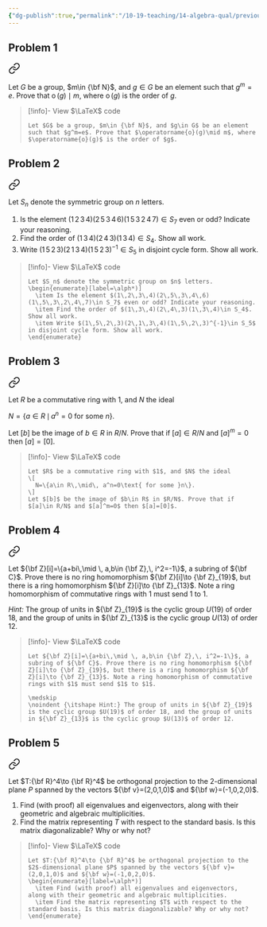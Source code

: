 ```yaml
---
{"dg-publish":true,"permalink":"/10-19-teaching/14-algebra-qual/previous-exams/algebra-qual-2024-06/","updated":"2025-03-17T08:59:29-07:00"}
---
```


## Problem 1


<div class="transclusion internal-embed is-loaded"><a class="markdown-embed-link" href="/10-19-teaching/14-algebra-qual/problem-bank/pool-problems/group-theory/property-of-the-order-of-an-element/" aria-label="Open link"><svg xmlns="http://www.w3.org/2000/svg" width="24" height="24" viewBox="0 0 24 24" fill="none" stroke="currentColor" stroke-width="2" stroke-linecap="round" stroke-linejoin="round" class="svg-icon lucide-link"><path d="M10 13a5 5 0 0 0 7.54.54l3-3a5 5 0 0 0-7.07-7.07l-1.72 1.71"></path><path d="M14 11a5 5 0 0 0-7.54-.54l-3 3a5 5 0 0 0 7.07 7.07l1.71-1.71"></path></svg></a><div class="markdown-embed">




Let $G$ be a group, $m\in {\bf N}$, and $g\in G$ be an element such that $g^m=e$. Prove that $\operatorname{o}(g)\mid m$, where $\operatorname{o}(g)$ is the order of $g$.

> [!info]- View $\LaTeX$ code
> ```
> Let $G$ be a group, $m\in {\bf N}$, and $g\in G$ be an element such that $g^m=e$. Prove that $\operatorname{o}(g)\mid m$, where $\operatorname{o}(g)$ is the order of $g$.
> ```

</div></div>


## Problem 2


<div class="transclusion internal-embed is-loaded"><a class="markdown-embed-link" href="/10-19-teaching/14-algebra-qual/problem-bank/template-problems/group-theory/computations-in-symmetric-groups/" aria-label="Open link"><svg xmlns="http://www.w3.org/2000/svg" width="24" height="24" viewBox="0 0 24 24" fill="none" stroke="currentColor" stroke-width="2" stroke-linecap="round" stroke-linejoin="round" class="svg-icon lucide-link"><path d="M10 13a5 5 0 0 0 7.54.54l3-3a5 5 0 0 0-7.07-7.07l-1.72 1.71"></path><path d="M14 11a5 5 0 0 0-7.54-.54l-3 3a5 5 0 0 0 7.07 7.07l1.71-1.71"></path></svg></a><div class="markdown-embed">




Let $S_n$ denote the symmetric group on $n$ letters.
1. Is the element $(1\,2\,3\,4)(2\,5\,3\,4\,6)(1\,5\,3\,2\,4\,7)\in S_7$ even or odd? Indicate your reasoning.
2. Find the order of $(1\,3\,4)(2\,4\,3)(1\,3\,4)\in S_4$. Show all work.
3. Write $(1\,5\,2\,3)(2\,1\,3\,4)(1\,5\,2\,3)^{-1}\in S_5$ in disjoint cycle form. Show all work.

> [!info]- View $\LaTeX$ code
> ```
> Let $S_n$ denote the symmetric group on $n$ letters.
> \begin{enumerate}[label=\alph*)]
> 	\item Is the element $(1\,2\,3\,4)(2\,5\,3\,4\,6)(1\,5\,3\,2\,4\,7)\in S_7$ even or odd? Indicate your reasoning.
> 	\item Find the order of $(1\,3\,4)(2\,4\,3)(1\,3\,4)\in S_4$. Show all work.
> 	\item Write $(1\,5\,2\,3)(2\,1\,3\,4)(1\,5\,2\,3)^{-1}\in S_5$ in disjoint cycle form. Show all work.
> \end{enumerate}
> ```

</div></div>

## Problem 3


<div class="transclusion internal-embed is-loaded"><a class="markdown-embed-link" href="/10-19-teaching/14-algebra-qual/problem-bank/pool-problems/ring-theory/quotienting-out-nilpotent-elements/" aria-label="Open link"><svg xmlns="http://www.w3.org/2000/svg" width="24" height="24" viewBox="0 0 24 24" fill="none" stroke="currentColor" stroke-width="2" stroke-linecap="round" stroke-linejoin="round" class="svg-icon lucide-link"><path d="M10 13a5 5 0 0 0 7.54.54l3-3a5 5 0 0 0-7.07-7.07l-1.72 1.71"></path><path d="M14 11a5 5 0 0 0-7.54-.54l-3 3a5 5 0 0 0 7.07 7.07l1.71-1.71"></path></svg></a><div class="markdown-embed">




Let $R$ be a commutative ring with $1$, and $N$ the ideal

$N=\{a\in R\,\mid\, a^n=0\text{ for some }n\}.$

Let $[b]$ be the image of $b\in R$ in $R/N$. Prove that if $[a]\in R/N$ and $[a]^m=0$ then $[a]=[0]$.

> [!info]- View $\LaTeX$ code
> ```
> Let $R$ be a commutative ring with $1$, and $N$ the ideal
> \[
>	N=\{a\in R\,\mid\, a^n=0\text{ for some }n\}.
> \]
> Let $[b]$ be the image of $b\in R$ in $R/N$. Prove that if $[a]\in R/N$ and $[a]^m=0$ then $[a]=[0]$.
> ```

</div></div>


## Problem 4


<div class="transclusion internal-embed is-loaded"><a class="markdown-embed-link" href="/10-19-teaching/14-algebra-qual/problem-bank/template-problems/ring-theory/existence-of-certain-ring-morphisms/" aria-label="Open link"><svg xmlns="http://www.w3.org/2000/svg" width="24" height="24" viewBox="0 0 24 24" fill="none" stroke="currentColor" stroke-width="2" stroke-linecap="round" stroke-linejoin="round" class="svg-icon lucide-link"><path d="M10 13a5 5 0 0 0 7.54.54l3-3a5 5 0 0 0-7.07-7.07l-1.72 1.71"></path><path d="M14 11a5 5 0 0 0-7.54-.54l-3 3a5 5 0 0 0 7.07 7.07l1.71-1.71"></path></svg></a><div class="markdown-embed">




Let ${\bf Z}[i]=\{a+bi\,\mid \, a,b\in {\bf Z},\, i^2=-1\}$, a subring of ${\bf C}$. Prove there is no ring homomorphism ${\bf Z}[i]\to {\bf Z}_{19}$, but there is a ring homomorphism ${\bf Z}[i]\to {\bf Z}_{13}$. Note a ring homomorphism of commutative rings with $1$ must send $1$ to $1$.

*Hint:* The group of units in ${\bf Z}_{19}$ is the cyclic group $U(19)$ of order 18, and the group of units in ${\bf Z}_{13}$ is the cyclic group $U(13)$ of order 12.

> [!info]- View $\LaTeX$ code
> ```
> Let ${\bf Z}[i]=\{a+bi\,\mid \, a,b\in {\bf Z},\, i^2=-1\}$, a subring of ${\bf C}$. Prove there is no ring homomorphism ${\bf Z}[i]\to {\bf Z}_{19}$, but there is a ring homomorphism ${\bf Z}[i]\to {\bf Z}_{13}$. Note a ring homomorphism of commutative rings with $1$ must send $1$ to $1$.
> 
> \medskip
> \noindent {\itshape Hint:} The group of units in ${\bf Z}_{19}$ is the cyclic group $U(19)$ of order 18, and the group of units in ${\bf Z}_{13}$ is the cyclic group $U(13)$ of order 12.
> ```

</div></div>

## Problem 5


<div class="transclusion internal-embed is-loaded"><a class="markdown-embed-link" href="/10-19-teaching/14-algebra-qual/problem-bank/template-problems/linear-algebra/orthogonal-projection-onto-a-plane/" aria-label="Open link"><svg xmlns="http://www.w3.org/2000/svg" width="24" height="24" viewBox="0 0 24 24" fill="none" stroke="currentColor" stroke-width="2" stroke-linecap="round" stroke-linejoin="round" class="svg-icon lucide-link"><path d="M10 13a5 5 0 0 0 7.54.54l3-3a5 5 0 0 0-7.07-7.07l-1.72 1.71"></path><path d="M14 11a5 5 0 0 0-7.54-.54l-3 3a5 5 0 0 0 7.07 7.07l1.71-1.71"></path></svg></a><div class="markdown-embed">




Let $T:{\bf R}^4\to {\bf R}^4$ be orthogonal projection to the $2$-dimensional plane $P$ spanned by the vectors ${\bf v}=(2,0,1,0)$ and ${\bf w}=(-1,0,2,0)$.
1. Find (with proof) all eigenvalues and eigenvectors, along with their geometric and algebraic multiplicities.
2. Find the matrix representing $T$ with respect to the standard basis. Is this matrix diagonalizable? Why or why not?

> [!info]- View $\LaTeX$ code
> ```
> Let $T:{\bf R}^4\to {\bf R}^4$ be orthogonal projection to the $2$-dimensional plane $P$ spanned by the vectors ${\bf v}=(2,0,1,0)$ and ${\bf w}=(-1,0,2,0)$.
> \begin{enumerate}[label=\alph*)]
> 	\item Find (with proof) all eigenvalues and eigenvectors, along with their geometric and algebraic multiplicities.
> 	\item Find the matrix representing $T$ with respect to the standard basis. Is this matrix diagonalizable? Why or why not?
> \end{enumerate}
> ```

</div></div>
